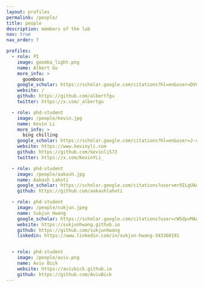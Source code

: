 ```yaml
---
layout: profiles
permalink: /people/
title: people
description: members of the lab
nav: true
nav_order: 7

profiles:
  - role: PI
    image: goomba_light.png
    name: Albert Gu
    more_info: > 
      goomboss
    google_scholar: https://scholar.google.com/citations?hl=en&user=DVCHv1kAAAAJ
    website: /
    github: https://github.com/albertfgu
    twitter: https://x.com/_albertgu

  - role: phd-student
    image: /people/kevin.jpg
    name: Kevin Li
    more_info: >
      bing chilling
    google_scholar: https://scholar.google.com/citations?hl=en&user=J-cH7HsAAAAJ
    website: https://www.kevinyli.com
    github: https://github.com/kevinli573
    twitter: https://x.com/KevinYLi_

  - role: phd-student
    image: /people/aakash.jpg
    name: Aakash Lahoti 
    google_scholar: https://scholar.google.com/citations?user=mr9ILgUAAAAJ&hl=en
    github: https://github.com/aakashlahoti

  - role: phd-student
    image: /people/sukjun.jpeg
    name: Sukjun Hwang
    google_scholar: https://scholar.google.com/citations?user=rW5dpvMAAAAJ&hl=en&oi=ao
    website: https://sukjunhwang.github.io
    github: https://github.com/sukjunhwang
    linkedin: https://www.linkedin.com/in/sukjun-hwang-343360191


  - role: phd-student
    image: /people/aviv.png
    name: Aviv Bick
    website: https://avivbick.github.io
    github: https://github.com/AvivBick    
---
```

